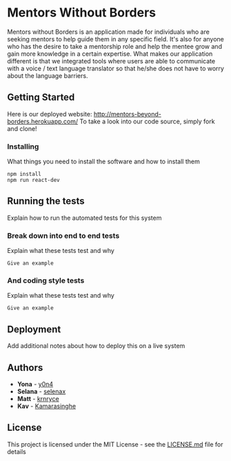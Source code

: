 # Mentors Without Borders

Mentors without Borders is an application made for individuals who are seeking mentors to help guide them in any specific field. It's also for anyone who has the desire to take a mentorship role and help the mentee grow and gain more knowledge in a certain expertise. What makes our application different is that we integrated tools where users are able to communicate with a voice / text language translator so that he/she does not have to worry about the language barriers.

## Getting Started

Here is our deployed website: http://mentors-beyond-borders.herokuapp.com/
To take a look into our code source, simply fork and clone!

### Installing

What things you need to install the software and how to install them

```
npm install
npm run react-dev
```

## Running the tests

Explain how to run the automated tests for this system

### Break down into end to end tests

Explain what these tests test and why

```
Give an example
```

### And coding style tests

Explain what these tests test and why

```
Give an example
```

## Deployment

Add additional notes about how to deploy this on a live system

## Authors

* **Yona** - [y0n4](https://github.com/y0n4)
* **Selana** - [selenax](https://github.com/selenax)
* **Matt** - [krnryce](https://github.com/krnryce)
* **Kav** - [Kamarasinghe](https://github.com/Kamarasinghe)

## License

This project is licensed under the MIT License - see the [LICENSE.md](LICENSE.md) file for details
